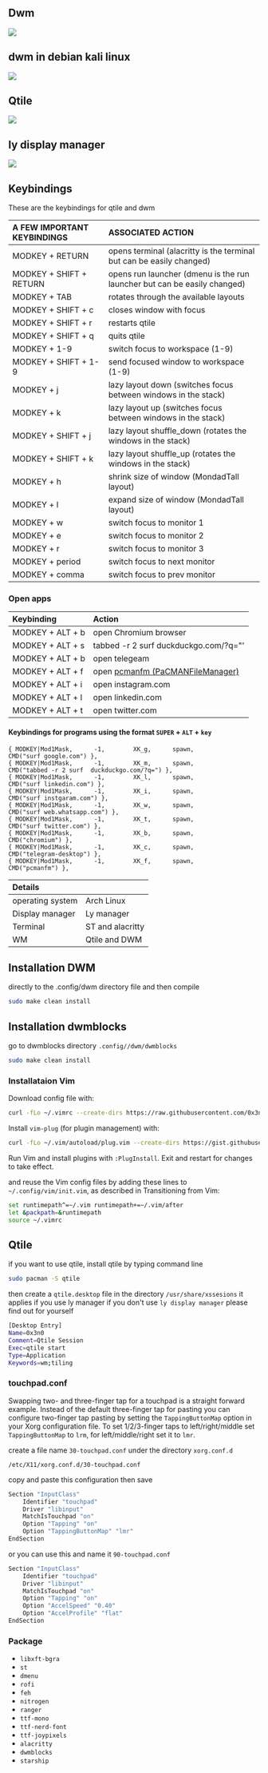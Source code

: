 ## Dwm
![](2022-04-16-184825_1366x768_scrot.png)
## dwm in debian kali linux
![](thumnail.png)
## Qtile
![](2022-04-16_22-19.png)
## ly display manager
![](ly.png)

## Keybindings
These are the keybindings for qtile and dwm

| A FEW IMPORTANT KEYBINDINGS | ASSOCIATED ACTION                                                        |
|:--|:--
| MODKEY + RETURN             | opens terminal (alacritty is the terminal but can be easily changed)     |
| MODKEY + SHIFT + RETURN     | opens run launcher (dmenu is the run launcher but can be easily changed) |
| MODKEY + TAB                | rotates through the available layouts                                    |
| MODKEY + SHIFT + c          | closes window with focus                                                 |
| MODKEY + SHIFT + r          | restarts qtile                                                           |
| MODKEY + SHIFT + q          | quits qtile                                                              |
| MODKEY + 1-9                | switch focus to workspace (1-9)                                          |
| MODKEY + SHIFT + 1-9        | send focused window to workspace (1-9)                                   |
| MODKEY + j                  | lazy layout down (switches focus between windows in the stack)           |
| MODKEY + k                  | lazy layout up (switches focus between windows in the stack)             |
| MODKEY + SHIFT + j          | lazy layout shuffle_down (rotates the windows in the stack)              |
| MODKEY + SHIFT + k          | lazy layout shuffle_up (rotates the windows in the stack)                |
| MODKEY + h                  | shrink size of window (MondadTall layout)                                |
| MODKEY + l                  | expand size of window (MondadTall layout)                                |
| MODKEY + w                  | switch focus to monitor 1                                                |
| MODKEY + e                  | switch focus to monitor 2                                                |
| MODKEY + r                  | switch focus to monitor 3                                                |
| MODKEY + period             | switch focus to next monitor                                             |
| MODKEY + comma              | switch focus to prev monitor                                             |

### Open apps

| Keybinding       | Action                                                                       |
|:--|:--
| MODKEY + ALT + b | open Chromium browser                                                        |
| MODKEY + ALT + s | tabbed -r 2 surf  duckduckgo.com/?q="'                                       |
| MODKEY + ALT + b | open telegeam                                                                |
| MODKEY + ALT + f | open [pcmanfm (PaCMANFileManager)](https://wiki.archlinux.org/title/PCManFM) |
| MODKEY + ALT + i | open instagram.com |
| MODKEY + ALT + l | open linkedin.com |
| MODKEY + ALT + t | open twitter.com |

#### Keybindings for programs using the format `SUPER` + `ALT` + `key`
```plaintext
{ MODKEY|Mod1Mask,      -1,        XK_g,      spawn,          CMD("surf google.com") },
{ MODKEY|Mod1Mask,      -1,        XK_m,      spawn,          CMD("tabbed -r 2 surf  duckduckgo.com/?q=") },
{ MODKEY|Mod1Mask,      -1,        XK_l,      spawn,          CMD("surf linkedin.com") },
{ MODKEY|Mod1Mask,      -1,        XK_i,      spawn,          CMD("surf instgaram.com") },
{ MODKEY|Mod1Mask,      -1,        XK_w,      spawn,          CMD("surf web.whatsapp.com") },
{ MODKEY|Mod1Mask,      -1,        XK_t,      spawn,          CMD("surf twitter.com") },
{ MODKEY|Mod1Mask,      -1,        XK_b,      spawn,          CMD("chromium") },
{ MODKEY|Mod1Mask,      -1,        XK_c,      spawn,          CMD("telegram-desktop") },
{ MODKEY|Mod1Mask,      -1,        XK_f,      spawn,          CMD("pcmanfm") },
```


| Details                     |                   |
|:--|:--
| operating system            | Arch Linux        |
| Display manager             | Ly manager        |
| Terminal                    | ST and alacritty  |
| WM                          | Qtile and DWM     |

## Installation DWM
directly to the .config/dwm directory file and then compile
```bash
sudo make clean install
```

## Installation dwmblocks
go to dwmblocks directory `.config//dwm/dwmblocks`
```bash
sudo make clean install
```
### Installataion Vim

Download config file with:
```bash
curl -fLo ~/.vimrc --create-dirs https://raw.githubusercontent.com/0x3n0/dotfiles/main/.vimrc
```

Install `vim-plug` (for plugin management) with:

```bash
curl -fLo ~/.vim/autoload/plug.vim --create-dirs https://gist.githubusercontent.com/0x3n0/c19a090df08c999a516a4e950f50d12d/raw/24c69c17f2baff032af9d8efc0f0eb999f28f376/plug.vim
```
Run Vim and install plugins with `:PlugInstall`. Exit and restart for changes to take effect.

and reuse the Vim config files by adding these lines to `~/.config/vim/init.vim`, as described in Transitioning from Vim:

```bash
set runtimepath^=~/.vim runtimepath+=~/.vim/after
let &packpath=&runtimepath
source ~/.vimrc
```

## Qtile
if you want to use qtile, install qtile by typing command line

```bash
sudo pacman -S qtile
```
then create a ```qtile.desktop``` file in the directory `/usr/share/xssesions` it applies if you use ly manager if you don't use `ly display manager` please find out for yourself

```bash
[Desktop Entry]
Name=0x3n0
Comment=Qtile Session
Exec=qtile start
Type=Application
Keywords=wm;tiling
```

### touchpad.conf
Swapping two- and three-finger tap for a touchpad is a straight forward example. Instead of the default three-finger tap for pasting you can configure two-finger tap pasting by setting the `TappingButtonMap` option in your Xorg configuration file. To set 1/2/3-finger taps to left/right/middle set `TappingButtonMap` to `lrm`, for left/middle/right set it to `lmr`.

create a file name `30-touchpad.conf` under the directory `xorg.conf.d`

```plaintext
/etc/X11/xorg.conf.d/30-touchpad.conf
```

copy and paste this configuration then save

```bash
Section "InputClass"
    Identifier "touchpad"
    Driver "libinput"
    MatchIsTouchpad "on"
    Option "Tapping" "on"
    Option "TappingButtonMap" "lmr"
EndSection
```

or you can use this and name it `90-touchpad.conf`

```bash
Section "InputClass"
    Identifier "touchpad"
    Driver "libinput"
    MatchIsTouchpad "on"
    Option "Tapping" "on"
    Option "AccelSpeed" "0.40"
    Option "AccelProfile" "flat"
EndSection
```

### Package
+ `libxft-bgra`
+ `st`
+ `dmenu`
+ `rofi`
+ `feh`
+ `nitrogen`
+ `ranger`
+ `ttf-mono`
+ `ttf-nerd-font`
+ `ttf-joypixels`
+ `alacritty`
+ `dwmblocks`
+ `starship`

